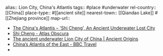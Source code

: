 alias:: Lion City, China's Atlantis
tags:: #place #underwater
rel-country:: [[China]]
place-type:: #[[ancient site]]
nearest-town:: [[Qiandao Lake]] #[[Zhejiang province]]
map-url::

- [The China's Atlantis – 'Shi Cheng', An Ancient Underwater Lost City](https://www.thearchaeologist.org/blog/the-chinas-atlantis-shi-cheng-an-ancient-underwater-lost-city)
- [Shi Cheng - Atlas Obscura](https://www.atlasobscura.com/places/shi-cheng)
- [The ancient underwater Lion City of China | Ancient Origins](https://www.ancient-origins.net/news-history-archaeology/ancient-chinese-underwater-city-perfectly-preserved-082934)
- [China’s Atlantis of the East - BBC Travel](https://www.bbc.co.uk/travel/article/20140711-chinas-atlantis-of-the-east)
-
